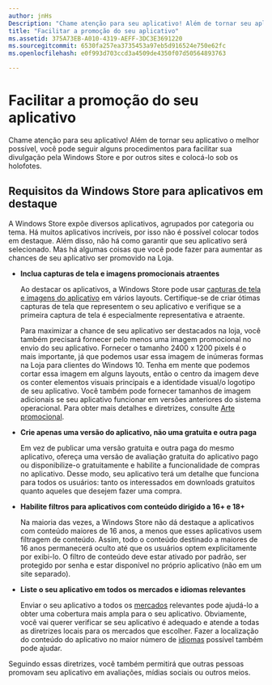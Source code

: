 ```yaml
---
author: jnHs
Description: "Chame atenção para seu aplicativo! Além de tornar seu aplicativo o melhor possível, você pode seguir alguns procedimentos para facilitar sua divulgação pela Windows Store e por outros sites e colocá-lo sob os holofotes."
title: "Facilitar a promoção do seu aplicativo"
ms.assetid: 375A73EB-A010-4319-AEFF-3DC3E3691220
ms.sourcegitcommit: 6530fa257ea3735453a97eb5d916524e750e62fc
ms.openlocfilehash: e0f993d703ccd3a4509de4350f07d50564893763

---
```


# Facilitar a promoção do seu aplicativo


Chame atenção para seu aplicativo! Além de tornar seu aplicativo o melhor possível, você pode seguir alguns procedimentos para facilitar sua divulgação pela Windows Store e por outros sites e colocá-lo sob os holofotes.

## Requisitos da Windows Store para aplicativos em destaque


A Windows Store expõe diversos aplicativos, agrupados por categoria ou tema. Há muitos aplicativos incríveis, por isso não é possível colocar todos em destaque. Além disso, não há como garantir que seu aplicativo será selecionado. Mas há algumas coisas que você pode fazer para aumentar as chances de seu aplicativo ser promovido na Loja.

-   **Inclua capturas de tela e imagens promocionais atraentes**

    Ao destacar os aplicativos, a Windows Store pode usar [capturas de tela e imagens do aplicativo](app-screenshots-and-images.md) em vários layouts. Certifique-se de criar ótimas capturas de tela que representem o seu aplicativo e verifique se a primeira captura de tela é especialmente representativa e atraente.

    Para maximizar a chance de seu aplicativo ser destacados na loja, você também precisará fornecer pelo menos uma imagem promocional no envio do seu aplicativo. Fornecer o tamanho 2400 x 1200 pixels é o mais importante, já que podemos usar essa imagem de inúmeras formas na Loja para clientes do Windows 10. Tenha em mente que podemos cortar essa imagem em alguns layouts, então o centro da imagem deve os conter elementos visuais principais e a identidade visual/o logotipo de seu aplicativo. Você também pode fornecer tamanhos de imagem adicionais se seu aplicativo funcionar em versões anteriores do sistema operacional. Para obter mais detalhes e diretrizes, consulte [Arte promocional](app-screenshots-and-images.md#promotional-artwork).

-   **Crie apenas uma versão do aplicativo, não uma gratuita e outra paga**

    Em vez de publicar uma versão gratuita e outra paga do mesmo aplicativo, ofereça uma versão de avaliação gratuita do aplicativo pago ou disponibilize-o gratuitamente e habilite a funcionalidade de compras no aplicativo. Desse modo, seu aplicativo terá um detalhe que funciona para todos os usuários: tanto os interessados em downloads gratuitos quanto aqueles que desejem fazer uma compra.

-   **Habilite filtros para aplicativos com conteúdo dirigido a 16+ e 18+**

    Na maioria das vezes, a Windows Store não dá destaque a aplicativos com conteúdo maiores de 16 anos, a menos que esses aplicativos usem filtragem de conteúdo. Assim, todo o conteúdo destinado a maiores de 16 anos permanecerá oculto até que os usuários optem explicitamente por exibi-lo. O filtro de conteúdo deve estar ativado por padrão, ser protegido por senha e estar disponível no próprio aplicativo (não em um site separado).

-   **Liste o seu aplicativo em todos os mercados e idiomas relevantes**

    Enviar o seu aplicativo a todos os [mercados](define-pricing-and-market-selection.md) relevantes pode ajudá-lo a obter uma cobertura mais ampla para o seu aplicativo. Obviamente, você vai querer verificar se seu aplicativo é adequado e atende a todas as diretrizes locais para os mercados que escolher. Fazer a localização do conteúdo do aplicativo no maior número de [idiomas](supported-languages.md) possível também pode ajudar.

Seguindo essas diretrizes, você também permitirá que outras pessoas promovam seu aplicativo em avaliações, mídias sociais ou outros meios.

 

 







<!--HONumber=Jun16_HO4-->



